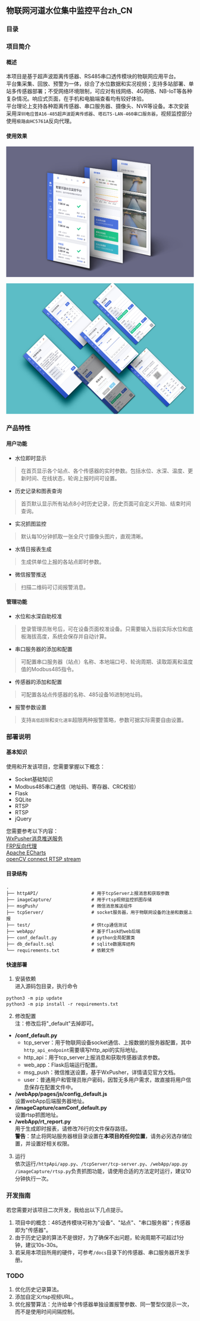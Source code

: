 ## 物联网河道水位集中监控平台zh_CN

### 目录

### 项目简介
#### 概述
本项目是基于超声波距离传感器、RS485串口透传模块的物联网应用平台。  
平台集采集、回放、预警为一体，综合了水位数据和实况视频；支持多站部署、单站多传感器部署；不受网络环境限制，可应对有线网络、4G网络、NB-IoT等各种复杂情况。响应式页面，在手机和电脑端查看均有较好体验。  
平台理论上支持各种距离传感器、串口服务器、摄像头、NVR等设备。本次安装采用```深圳电应普A16-485超声波距离传感器```、```塔石TS-LAN-460串口服务器```，视频监控部分使用```极路由HC5761A```反向代理。

#### 使用效果

![APP样机展示2](https://raw.githubusercontent.com/BaiHLiu/images/master/img/APP%E6%A0%B7%E6%9C%BA%E5%B1%95%E7%A4%BA2.jpg)

![APP样机展示1](https://raw.githubusercontent.com/BaiHLiu/images/master/img/APP%E6%A0%B7%E6%9C%BA%E5%B1%95%E7%A4%BA1.jpg)

### 产品特性

#### 用户功能
+ 水位即时显示
> 在首页显示各个站点、各个传感器的实时参数。包括水位、水深、温度、更新时间、在线状态，轮询上报时间可设置。
+ 历史记录和图表查询
> 首页默认显示所有站点8小时历史记录，历史页面可自定义开始、结束时间查询。
+ 实况抓图监控
> 默认每10分钟抓取一张全尺寸摄像头图片，直观清晰。
+ 水情日报表生成
> 生成供单位上报的各站点即时参数。
+ 微信报警推送
> 扫描二维码可订阅报警消息。
#### 管理功能
+ 水位和水深自助校准
> 登录管理员账号后，可在设备页面校准设备。只需要输入当前实际水位和底板海拔高度，系统会保存并自动计算。
+ 串口服务器的添加和配置
> 可配置串口服务器（站点）名称、本地端口号、轮询周期、读取距离和温度值的Modbus485指令。
+ 传感器的添加和配置
> 可配置各站点传感器的名称、485设备16进制地址码。
+ 报警参数设置
> 支持```高低超限```和```变化速率```超限两种报警策略，参数可据实际需要自由设置。
### 部署说明
#### 基本知识
使用和开发该项目，您需要掌握以下概念：
+ Socket基础知识
+ Modbus485串口通信（地址码、寄存器、CRC校验）
+ Flask
+ SQLite
+ RTSP
+ RTSP
+ jQuery

您需要参考以下内容：  
[WxPusher消息推送服务](https://wxpusher.zjiecode.com/docs/#/)  
[FRP反向代理](https://github.com/fatedier/frp)  
[Apache ECharts](https://echarts.apache.org/zh/index.html)  
[openCV connect RTSP stream](https://answers.opencv.org/question/230143/opencv-connect-and-process-an-ip-camera-stream-rtsp-protocol/)

#### 目录结构
```text
.
├── httpAPI/                    # 用于tcpServer上报消息和获取参数
├── imageCapture/               # 用于rtsp视频监控抓图存储
├── msgPush/                    # 微信消息推送组件
├── tcpServer/                  # socket服务器，用于物联网设备的注册和数据上报
├── test/                       # 供tcp通信测试
├── webApp/                     # 基于flask的web后端
├── conf_default.py             # python全局配置类
├── db_default.sql              # sqlite数据库结构
└── requirements.txt            # 依赖文件
```
#### 快速部署
1. 安装依赖  
进入源码包目录，执行命令
```shell
python3 -m pip update
python3 -m pip install -r requirements.txt
```
2. 修改配置  
注：修改后将"_default"去掉即可。
+ **/conf_default.py**
    + tcp_server：用于物联网设备socket通信、上报数据的服务器配置，其中```http_api_endpoint```需要填写http_api的实际地址。
    + http_api：用于tcp_server上报消息和获取传感器请求参数。
    + web_app：Flask后端运行配置。
    + msg_push：微信推送设置，基于WxPusher，详情请见官方文档。
    + user：普通用户和管理员账户密码，因暂无多用户需求，故直接将用户信息保存在配置文件中。
+ **/webApp/pages/js/config_default.js**  
设置webApp后端服务器地址。
+ **/imageCapture/camConf_default.py**  
设置rtsp抓图地址。
+ **/webApp/rt_report.py**  
用于生成即时报表，请修改76行的文件保存路径。  
**警告**：禁止将网站服务器根目录设置在**本项目的任何位置**，请务必另选存储位置，并设置好相关权限。

3. 运行  
依次运行```/httpApi/app.py```、```/tcpServer/tcp-server.py```、```/webApp/app.py```
```/imageCapture/rtsp.py```负责抓图功能，请使用合适的方法定时运行，建议10分钟执行一次。

### 开发指南
若您需要对该项目二次开发，我给出以下几点提示。  
1. 项目中的概念：485透传模块可称为"设备"、"站点"、"串口服务器"；传感器即为"传感器"。
2. 由于历史记录的算法不是很好，为了确保不出问题，轮询周期不可超过1分钟，建议10s-30s。
3. 若采用本项目所用的硬件，可参考```/docs```目录下的传感器、串口服务器开发手册。
### TODO  
1. 优化历史记录算法。
2. 添加自定义rtsp视频URL。
3. 优化报警算法：允许给单个传感器单独设置报警参数、同一警型仅提示一次，而不是使用时间间隔控制。
